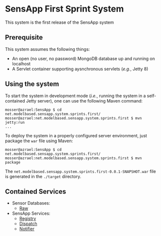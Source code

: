 # SensApp First Sprint System

This system is the first release of the SensApp system

## Prerequisite

This system assumes the following things:

  - An open (no user, no password) MongoDB database up and running on localhost
  - A Servlet container supporting aysnchronous servlets (_e.g._, Jetty 8) 

## Using the system

To start the system in development mode (_i.e._, running the system in a self-contained Jetty server), 
one can use the following Maven command:

    mosser@azrael:SensApp $ cd net.modelbased.sensapp.system.sprints.first/
    mosser@azrael:net.modelbased.sensapp.system.sprints.first $ mvn jetty:run
    ...

To deploy the system in a properly configured server environment, just package the `war` file using Maven:

    mosser@azrael:SensApp $ cd net.modelbased.sensapp.system.sprints.first/
    mosser@azrael:net.modelbased.sensapp.system.sprints.first $ mvn package

The `net.modelbased.sensapp.system.sprints.first-0.0.1-SNAPSHOT.war` file is generated in the `./target` directory.
    
## Contained Services

  - Sensor Databases:
    - [Raw](http://github.com/mosser/SensApp/tree/master/net.modelbased.sensapp.service.database.raw)
  - SensApp Services:
    - [Registry](http://github.com/mosser/SensApp/tree/master/net.modelbased.sensapp.service.registry)
    - [Dispatch](http://github.com/mosser/SensApp/tree/master/net.modelbased.sensapp.service.dispatch)
    - [Notifier](http://github.com/mosser/SensApp/tree/master/net.modelbased.sensapp.service.notofier)
  